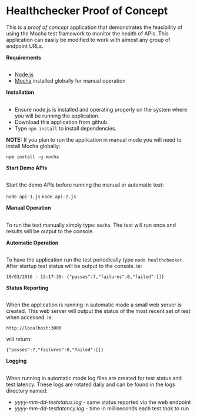 # Healthchecker Proof of Concept

This is a *proof of concept* application that demonstrates the feasibility of using the Mocha
test framework to monitor the health of APIs. This application can easily be modified to 
work with almost any group of endpoint URLs.  


**Requirements**
##
+ [Node.js](https://nodejs.org)
+ [Mocha](https://mochajs.org) installed globally for manual operation 


**Installation**
##
+ Ensure node.js is installed and operating properly on the system where you will be 
running the application. 
+ Download this application from github.
+ Type `npm install` to install dependencies.

**NOTE:** If you plan to run the application in manual mode you will need to install Mocha globally:

`npm install -g mocha`   


**Start Demo APIs**
##
Start the demo APIs before running the manual or automatic test:

`node api-1.js`
`node api-2.js`

**Manual Operation**
##
To run the test manually simply type: `mocha`. The test will run once and results will be 
output to the console.


**Automatic Operation**
##
To have the application run the test periodically type `node healthchecker`. After startup test status will 
be output to the console. ie:

`10/03/2016 - 13:17:35: {"passes":7,"failures":0,"failed":[]}`


**Status Reporting**
##
When the application is running in automatic mode a small web server is created. This web server 
will output the status of the most recent set of test when accessed. ie: 

`http://localhost:3000`

will return:

`{"passes":7,"failures":0,"failed":[]}`


**Logging**
##
When running in automatic mode log files are created for test status and test latency. These logs 
are rotated daily and can be found in the logs directory named:

+ *yyyy-mm-dd-teststatus.log*   - same status reported via the web endpoint
+ *yyyy-mm-dd-testlatency.log*  - time in milliseconds each test took to run

